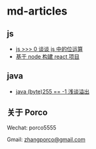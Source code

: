 # md-articles


## js
- [js >>> 0 谈谈 js 中的位运算](https://github.com/zhangporco/md-articles/blob/master/js/js%20%3E%3E%3E%200%20%E8%B0%88%E8%B0%88%20js%20%E4%B8%AD%E7%9A%84%E4%BD%8D%E8%BF%90%E7%AE%97.md)
- [基于 node 构建 react 项目](https://github.com/zhangporco/md-articles/blob/master/nodejs/%E5%9F%BA%E4%BA%8E%20node%20%E6%9E%84%E5%BB%BA%20react%20%E9%A1%B9%E7%9B%AE.md)

## java
- [java (byte)255 == -1 浅谈溢出](https://github.com/zhangporco/md-articles/blob/master/java/java%20(byte)255%20%E6%B5%85%E8%B0%88%E6%BA%A2%E5%87%BA.md)


## 关于 Porco

Wechat: porco5555

Gmail:  zhangporco@gmail.com